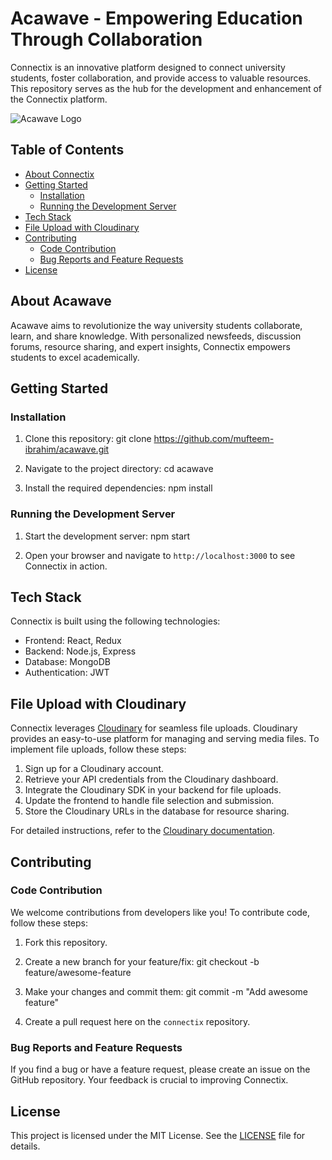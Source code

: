 # Acawave - Empowering Education Through Collaboration

Connectix is an innovative platform designed to connect university students, foster collaboration, and provide access to valuable resources. This repository serves as the hub for the development and enhancement of the Connectix platform.

![Acawave Logo](/assets/logo.png)

## Table of Contents

- [About Connectix](#about-connectix)
- [Getting Started](#getting-started)
  - [Installation](#installation)
  - [Running the Development Server](#running-the-development-server)
- [Tech Stack](#tech-stack)
- [File Upload with Cloudinary](#file-upload-with-cloudinary)
- [Contributing](#contributing)
  - [Code Contribution](#code-contribution)
  - [Bug Reports and Feature Requests](#bug-reports-and-feature-requests)
- [License](#license)

## About Acawave

Acawave aims to revolutionize the way university students collaborate, learn, and share knowledge. With personalized newsfeeds, discussion forums, resource sharing, and expert insights, Connectix empowers students to excel academically.

## Getting Started

### Installation

1. Clone this repository:
git clone https://github.com/mufteem-ibrahim/acawave.git

2. Navigate to the project directory:
cd acawave

3. Install the required dependencies:
npm install

### Running the Development Server

1. Start the development server:
npm start

2. Open your browser and navigate to `http://localhost:3000` to see Connectix in action.

## Tech Stack

Connectix is built using the following technologies:

- Frontend: React, Redux
- Backend: Node.js, Express
- Database: MongoDB
- Authentication: JWT

## File Upload with Cloudinary

Connectix leverages [Cloudinary](https://cloudinary.com/) for seamless file uploads. Cloudinary provides an easy-to-use platform for managing and serving media files. To implement file uploads, follow these steps:

1. Sign up for a Cloudinary account.
2. Retrieve your API credentials from the Cloudinary dashboard.
3. Integrate the Cloudinary SDK in your backend for file uploads.
4. Update the frontend to handle file selection and submission.
5. Store the Cloudinary URLs in the database for resource sharing.

For detailed instructions, refer to the [Cloudinary documentation](https://cloudinary.com/documentation).

## Contributing

### Code Contribution

We welcome contributions from developers like you! To contribute code, follow these steps:

1. Fork this repository.

2. Create a new branch for your feature/fix:
git checkout -b feature/awesome-feature

3. Make your changes and commit them:
git commit -m "Add awesome feature"

5. Create a pull request here on the `connectix` repository.

### Bug Reports and Feature Requests

If you find a bug or have a feature request, please create an issue on the GitHub repository. Your feedback is crucial to improving Connectix.

## License

This project is licensed under the MIT License. See the [LICENSE](/LICENSE) file for details.

